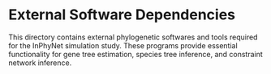 # External Software Dependencies

This directory contains external phylogenetic softwares and tools required for the InPhyNet simulation study. These programs provide essential functionality for gene tree estimation, species tree inference, and constraint network inference.
